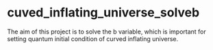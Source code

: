 # cuved_inflating_universe_solveb
The aim of this project is to solve the b variable, which is important for setting quantum initial condition of curved inflating universe.

